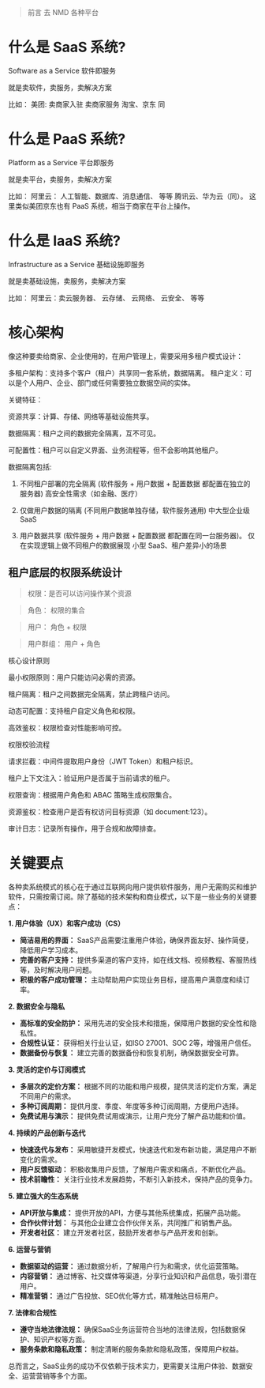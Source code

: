 > 前言 去 NMD 各种平台



# 什么是 SaaS 系统? 

Software as a Service 软件即服务

就是卖软件，卖服务，卖解决方案

比如：
美团: 卖商家入驻 卖商家服务
淘宝、京东 同


# 什么是 PaaS 系统? 

Platform as a Service 平台即服务

就是卖平台，卖服务，卖解决方案

比如：
阿里云： 人工智能、数据库、消息通信、 等等
腾讯云、华为云（同）。 这里类似美团京东也有 PaaS 系统，相当于商家在平台上操作。


# 什么是 IaaS 系统? 

Infrastructure as a Service 基础设施即服务

就是卖基础设施，卖服务，卖解决方案

比如：
阿里云：卖云服务器、 云存储、 云网络、 云安全、 等等



# 核心架构

像这种要卖给商家、企业使用的，在用户管理上，需要采用多租户模式设计：

多租户架构：支持多个客户（租户）共享同一套系统，数据隔离。
租户定义：可以是个人用户、企业、部门或任何需要独立数据空间的实体。

关键特征：

资源共享：计算、存储、网络等基础设施共享。

数据隔离：租户之间的数据完全隔离，互不可见。

可配置性：租户可以自定义界面、业务流程等，但不会影响其他租户。


数据隔离包括:

1. 不同租户部署的完全隔离 (软件服务 + 用户数据 + 配置数据 都配置在独立的服务器) 高安全性需求（如金融、医疗）

2. 仅做用户数据的隔离 (不同用户数据单独存储，软件服务通用)  中大型企业级 SaaS

3. 用户数据共享 (软件服务 + 用户数据 + 配置数据 都配置在同一台服务器)。 仅在实现逻辑上做不同租户的数据展现  小型 SaaS、租户差异小的场景



## 租户底层的权限系统设计

> 权限：是否可以访问操作某个资源

> 角色： 权限的集合

> 用户： 角色 + 权限

> 用户群组： 用户 + 角色

核心设计原则

最小权限原则：用户只能访问必需的资源。

租户隔离：租户之间数据完全隔离，禁止跨租户访问。

动态可配置：支持租户自定义角色和权限。

高效鉴权：权限检查对性能影响可控。



权限校验流程

请求拦截：中间件提取用户身份（JWT Token）和租户标识。

租户上下文注入：验证用户是否属于当前请求的租户。

权限查询：根据用户角色和 ABAC 策略生成权限集合。

资源鉴权：检查用户是否有权访问目标资源（如 document:123）。


审计日志：记录所有操作，用于合规和故障排查。

# 关键要点

各种卖系统模式的核心在于通过互联网向用户提供软件服务，用户无需购买和维护软件，只需按需订阅。除了基础的技术架构和商业模式，以下是一些业务的关键要点：

**1. 用户体验（UX）和客户成功（CS）**

* **简洁易用的界面：** SaaS产品需要注重用户体验，确保界面友好、操作简便，降低用户学习成本。
* **完善的客户支持：** 提供多渠道的客户支持，如在线文档、视频教程、客服热线等，及时解决用户问题。
* **积极的客户成功管理：** 主动帮助用户实现业务目标，提高用户满意度和续订率。

**2. 数据安全与隐私**

* **高标准的安全防护：** 采用先进的安全技术和措施，保障用户数据的安全性和隐私性。
* **合规性认证：** 获得相关行业认证，如ISO 27001、SOC 2等，增强用户信任。
* **数据备份与恢复：** 建立完善的数据备份和恢复机制，确保数据安全可靠。

**3. 灵活的定价与订阅模式**

* **多层次的定价方案：** 根据不同的功能和用户规模，提供灵活的定价方案，满足不同用户的需求。
* **多种订阅周期：** 提供月度、季度、年度等多种订阅周期，方便用户选择。
* **免费试用与演示：** 提供免费试用或演示，让用户充分了解产品功能和价值。

**4. 持续的产品创新与迭代**

* **快速迭代与发布：** 采用敏捷开发模式，快速迭代和发布新功能，满足用户不断变化的需求。
* **用户反馈驱动：** 积极收集用户反馈，了解用户需求和痛点，不断优化产品。
* **技术前瞻性：** 关注行业技术发展趋势，不断引入新技术，保持产品的竞争力。

**5. 建立强大的生态系统**

* **API开放与集成：** 提供开放的API，方便与其他系统集成，拓展产品功能。
* **合作伙伴计划：** 与其他企业建立合作伙伴关系，共同推广和销售产品。
* **开发者社区：** 建立开发者社区，鼓励开发者参与产品开发和创新。

**6. 运营与营销**

* **数据驱动的运营：** 通过数据分析，了解用户行为和需求，优化运营策略。
* **内容营销：** 通过博客、社交媒体等渠道，分享行业知识和产品信息，吸引潜在用户。
* **精准营销：** 通过广告投放、SEO优化等方式，精准触达目标用户。

**7. 法律和合规性**

* **遵守当地法律法规：** 确保SaaS业务运营符合当地的法律法规，包括数据保护、知识产权等方面。
* **服务条款和隐私政策：** 制定清晰的服务条款和隐私政策，保障用户权益。

总而言之，SaaS业务的成功不仅依赖于技术实力，更需要关注用户体验、数据安全、运营营销等多个方面。



























